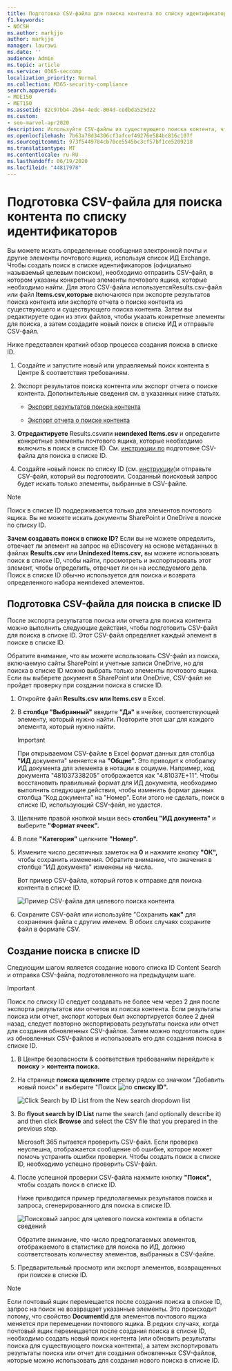 ```yaml
---
title: Подготовка CSV-файла для поиска контента по списку идентификаторов
f1.keywords:
- NOCSH
ms.author: markjjo
author: markjjo
manager: laurawi
ms.date: ''
audience: Admin
ms.topic: article
ms.service: O365-seccomp
localization_priority: Normal
ms.collection: M365-security-compliance
search.appverid:
- MOE150
- MET150
ms.assetid: 82c97bb4-2b64-4edc-804d-cedbda525d22
ms.custom:
- seo-marvel-apr2020
description: Используйте CSV-файлы из существующего поиска контента, чтобы создать поиск в списке ID, который возвращает определенные сообщения электронной почты.
ms.openlocfilehash: 7b63a78d34306cf3afcef49276e584bc816c107f
ms.sourcegitcommit: 973f5449784cb70ce5545bc3cf57bf1ce5209218
ms.translationtype: MT
ms.contentlocale: ru-RU
ms.lasthandoff: 06/19/2020
ms.locfileid: "44817978"
---
```

# <a name="prepare-a-csv-file-for-an-id-list-content-search"></a>Подготовка CSV-файла для поиска контента по списку идентификаторов

Вы можете искать определенные сообщения электронной почты и другие элементы почтового ящика, используя список ИД Exchange. Чтобы создать поиск в списке идентификаторов (официально называемый целевым поиском), необходимо отправить CSV-файл, в котором указаны конкретные элементы почтового ящика, которые необходимо найти. Для этого CSV-файла  используетсяResults.csv-файл или файл **Items.csv,которые** включаются при экспорте результатов поиска контента или экспорте отчета о поиске контента из существующего и существующего поиска контента. Затем вы редактируете один из этих файлов, чтобы указать конкретные элементы для поиска, а затем создадите новый поиск в списке ИД и отправьте CSV-файл.

Ниже представлен краткий обзор процесса создания поиска в списке ID.

1. Создайте и запустите новый или управляемый поиск контента в Центре & соответствия требованиям.

2. Экспорт результатов поиска контента или экспорт отчета о поиске контента. Дополнительные сведения см. в указанных ниже статьях.

    - [Экспорт результатов поиска контента](export-search-results.md)

    - [Экспорт отчета о поиске контента](export-a-content-search-report.md)

3. **Отредактируете** Results.csvили **неиndexed Items.csv** и определите конкретные элементы почтового ящика, которые необходимо включить в поиск в списке ID. См. [инструкции по](#prepare-the-csv-file-for-an-id-list-search) подготовке CSV-файла для поиска в списке ID.

4. Создайте новый поиск по списку ID (см. [инструкции)](#create-an-id-list-search)и отправьте CSV-файл, который вы подготовили. Созданный поисковый запрос будет искать только элементы, выбранные в CSV-файле.

> [!NOTE]
> Поиск в списке ID поддерживается только для элементов почтового ящика. Вы не можете искать документы SharePoint и OneDrive в поиске по списку ID.

 **Зачем создавать поиск в списке ID?** Если вы не можете определить, отвечает ли элемент на запрос на eDiscovery на основе метаданных в файлах **Results.csv** или **Unindexed Items.csv,** вы можете использовать поиск в списке ID, чтобы найти, просмотреть и экспортировать этот элемент, чтобы определить, отвечает ли он на исследуемого дела. Поиск в списке ID обычно используется для поиска и возврата определенного набора неиndexed элементов.

## <a name="prepare-the-csv-file-for-an-id-list-search"></a>Подготовка CSV-файла для поиска в списке ID

После экспорта результатов поиска или отчета для поиска контента можно выполнить следующие действия, чтобы подготовить CSV-файл для поиска в списке ID. Этот CSV-файл определяет каждый элемент в поиске в списке ID.

Обратите внимание, что вы можете использовать CSV-файл из поиска, включаемую  сайты SharePoint и учетные записи OneDrive, но для поиска в списке ID можно выбрать только элементы почтового ящика. Если вы выберете документ в SharePoint или OneDrive, CSV-файл не пройдет проверку при создании поиска в списке ID.

1. Откройте файл **Results.csv** **или Items.csv** в Excel.

2. В **столбце "Выбранный"** введите **"Да"** в ячейке, соответствующей элементу, который нужно найти. Повторите этот шаг для каждого элемента, который нужно найти.

    > [!IMPORTANT]
    > При открываемом CSV-файле в Excel формат данных для столбца **"ИД** документа" меняется на **"Общие".** Это приводит к отобралку ИД документа для элемента в нотации в социуме. Например, код документа "481037338205" отображается как "4.81037E+11". Чтобы восстановить правильный формат для ИД  документа, необходимо  выполнить следующие действия, чтобы изменить формат данных столбца "Код документа" на "Номер". Если этого не сделать, поиск в списке ID, использующий CSV-файл, не удастся.

3. Щелкните правой кнопкой мыши весь **столбец "ИД документа"** и выберите **"Формат ячеек".**

4. В поле **"Категория"** щелкните **"Номер".**

5. Измените число десятичных заметок на **0** и нажмите кнопку **"ОК",** чтобы сохранить изменения. Обратите внимание, что значения в столбце "ИД документа" изменены на числа.

    Вот пример CSV-файла, который готов к отправке для поиска контента в списке ID.

    ![Пример CSV-файла для целевого поиска контента](../media/8371b8cb-1638-496e-9be1-fe1565757d67.png)

6. Сохраните CSV-файл или используйте "Сохранить **как"** для сохранения файла с другим именем. В обоих случаях сохраните файл в формате CSV.

## <a name="create-an-id-list-search"></a>Создание поиска в списке ID

Следующим шагом является создание нового списка ID Content Search и отправка CSV-файла, подготовленного на предыдущем шаге.

> [!IMPORTANT]
> Поиск по списку ID следует создавать не более чем через 2 дня после экспорта результатов или отчетов из поиска контента. Если результаты поиска или отчет, экспорт которых был экспортируется более 2 дней назад, следует повторно экспортировать результаты поиска или отчет для создания обновленных CSV-файлов. Затем можно подготовить один из обновленных CSV-файлов и использовать его для создания поиска в списке ID.

1. В Центре безопасности & соответствия требованиям перейдите к **поиску** \> **контента поиска.**

2. На странице **поиска щелкните** стрелку рядом со значком "Добавить новый поиск" и выберите "Поиск ![ по ](../media/8ee52980-254b-440b-99a2-18d068de62d3.gif)  **списку ID".**

    ![Click Search by ID List from the New search dropdown list](../media/e65f9942-09b2-4127-865e-e64029a590df.png)

3. Во **flyout search by ID List** name the search (and optionally describe it) and then click **Browse** and select the CSV file that you prepared in the previous step.

    Microsoft 365 пытается проверить CSV-файл. Если проверка неуспешна, отображается сообщение об ошибке, которое может помочь устранить ошибки проверки. Чтобы создать поиск в списке ID, необходимо успешно проверить CSV-файл.

4. После успешной проверки CSV-файла нажмите кнопку **"Поиск",** чтобы создать поиск в списке ID.

    Ниже приводится пример предполагаемых результатов поиска и запроса, сгенерированного для поиска в списке ID.

    ![Поисковый запрос для целевого поиска контента в области сведений](../media/dbd9e570-c04b-4056-a8a7-37e9916ec683.png)

    Обратите внимание, что число предполагаемых элементов, отображаемого в статистике для поиска по ИД, должно соответствовать количеству элементов, выбранных в CSV-файле.

5. Предварительный просмотр или экспорт элементов, возвращенных при поиске в списке ID.

> [!NOTE]
> Если почтовый ящик перемещается после создания поиска в списке ID, запрос на поиск не возвращает указанные элементы. Это происходит потому, что свойство **DocumentId** для элементов почтового ящика меняется при перемещении почтового ящика. В редких случаях, когда почтовый ящик перемещается после создания поиска в списке ID, необходимо создать новый поиск контента (или обновить результаты поиска для существующего поиска контента), а затем экспортировать результаты поиска или отчет для создания обновленных CSV-файлов, которые можно использовать для создания нового поиска в списке ID.
